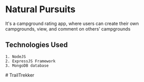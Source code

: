 
# Natural Pursuits

It's a campground rating app, where users can create their own campgrounds, view, and comment on others’ campgrounds


## Technologies Used

    1. NodeJS 
    2. ExpressJS Framework
    3. MongoDB database


  #   T r a i l T r e k k e r  
 